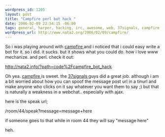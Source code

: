```yaml
--- 
wordpress_id: 1205
layout: post
title: "Campfire perl bot hack "
date: 2006-02-09 22:54:15 -06:00
tags: general, harper, hacking, irc, awesome, web, 37signals, campfire, 20, bot, chat
wordpress_url: http://www.nata2.org/2006/02/09/campfire/
---
```

So i was playing around with <a href="http://campfirenow.com">campfire </a>and i noticed that i could easy write a bot for it. so i did. it sucks. but it shows what you could do. how i love www mechanize. and perl. check it out:

<a href="http://nata2.info/?path=code%2Fcampfire_bot_hack">http://nata2.info/?path=code%2Fcampfire_bot_hack</a>

Oh yea. <a href="http://campfirenow.com">campfire </a>is sweet. the <a href="http://www.37signals.com">37signals </a>guys did a great job. although i am a bit worried about how you can spoof the message post url in a tinurl and make anyone who clicks on it say whatever you want them to say ;)  but that is naturally a weakness in a webchat.. especially with ajax.

here is the speak url;

/room/44/speak?message=message+here

if someone goes to that while in room 44 they will say "message here"

heh.

